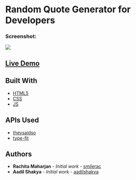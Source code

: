 # Random Quote Generator for Developers


### Screenshot:
   
![](https://user-images.githubusercontent.com/28466502/107511634-d753e780-6bcd-11eb-95fa-ba778d552c83.png)


## [Live Demo](https://aadilshakya.github.io/RandomQuoteGenerator/)

## Built With

* [HTML5](https://devdocs.io/html)
* [CSS](https://devdocs.io/css)
* [JS](https://devdocs.io/javascript)

## APIs Used

* [theysaidso](https://theysaidso.com/api)
* [type-fit](https://type.fit/api/quotes)

## Authors

* **Rachita Maharjan** - *Initial work* - [smilerac](https://github.com/smilerac)
* **Aadil Shakya** - *Initial work* - [aadilshakya](https://github.com/aadilshakya)

